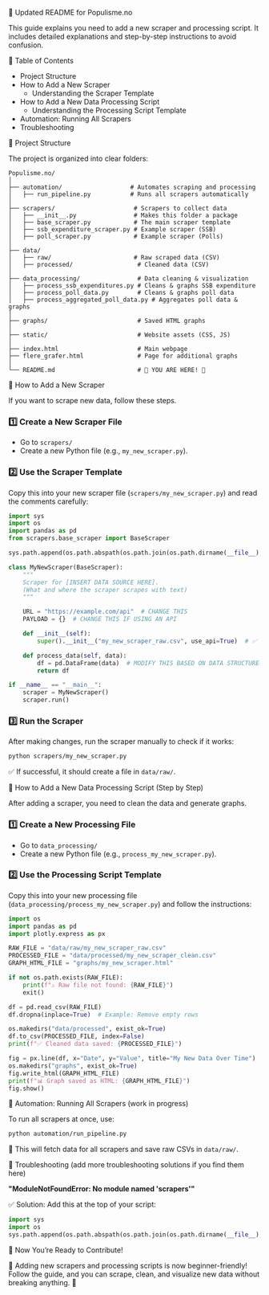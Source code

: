 📌 Updated README for Populisme.no

This guide explains you need to add a new scraper and processing script.
It includes detailed explanations and step-by-step instructions to avoid confusion.

📌 Table of Contents

- Project Structure
- How to Add a New Scraper
  - Understanding the Scraper Template
- How to Add a New Data Processing Script
  - Understanding the Processing Script Template
- Automation: Running All Scrapers
- Troubleshooting

📌 Project Structure

The project is organized into clear folders:

```
Populisme.no/
│
├── automation/                   # Automates scraping and processing
│   ├── run_pipeline.py           # Runs all scrapers automatically
│
├── scrapers/                      # Scrapers to collect data
│   ├── __init__.py                # Makes this folder a package
│   ├── base_scraper.py            # The main scraper template
│   ├── ssb_expenditure_scraper.py # Example scraper (SSB)
│   ├── poll_scraper.py            # Example scraper (Polls)
│
├── data/                          
│   ├── raw/                       # Raw scraped data (CSV)
│   ├── processed/                  # Cleaned data (CSV)
│
├── data_processing/                # Data cleaning & visualization
│   ├── process_ssb_expenditures.py # Cleans & graphs SSB expenditure
│   ├── process_poll_data.py        # Cleans & graphs poll data
│   ├── process_aggregated_poll_data.py # Aggregates poll data & graphs
│
├── graphs/                         # Saved HTML graphs
│
├── static/                         # Website assets (CSS, JS)
│
├── index.html                      # Main webpage
├── flere_grafer.html               # Page for additional graphs
│
└── README.md                       # 📌 YOU ARE HERE! 🎉
```

📌 How to Add a New Scraper

If you want to scrape new data, follow these steps.

### 1️⃣ Create a New Scraper File

- Go to `scrapers/`
- Create a new Python file (e.g., `my_new_scraper.py`).

### 2️⃣ Use the Scraper Template

Copy this into your new scraper file (`scrapers/my_new_scraper.py`) and read the comments carefully:

```python
import sys
import os
import pandas as pd
from scrapers.base_scraper import BaseScraper

sys.path.append(os.path.abspath(os.path.join(os.path.dirname(__file__), "..")))

class MyNewScraper(BaseScraper):
    """
    Scraper for [INSERT DATA SOURCE HERE].
    (What and where the scraper scrapes with text)
    """

    URL = "https://example.com/api"  # CHANGE THIS
    PAYLOAD = {}  # CHANGE THIS IF USING AN API

    def __init__(self):
        super().__init__("my_new_scraper_raw.csv", use_api=True)  # ✅ CHANGE THE FILE NAME

    def process_data(self, data):
        df = pd.DataFrame(data)  # MODIFY THIS BASED ON DATA STRUCTURE
        return df

if __name__ == "__main__":
    scraper = MyNewScraper()
    scraper.run()
```

### 3️⃣ Run the Scraper

After making changes, run the scraper manually to check if it works:

```sh
python scrapers/my_new_scraper.py
```

✅ If successful, it should create a file in `data/raw/`.

📌 How to Add a New Data Processing Script (Step by Step)

After adding a scraper, you need to clean the data and generate graphs.

### 1️⃣ Create a New Processing File

- Go to `data_processing/`
- Create a new Python file (e.g., `process_my_new_scraper.py`).

### 2️⃣ Use the Processing Script Template

Copy this into your new processing file (`data_processing/process_my_new_scraper.py`) and follow the instructions:

```python
import os
import pandas as pd
import plotly.express as px

RAW_FILE = "data/raw/my_new_scraper_raw.csv"
PROCESSED_FILE = "data/processed/my_new_scraper_clean.csv"
GRAPH_HTML_FILE = "graphs/my_new_scraper.html"

if not os.path.exists(RAW_FILE):
    print(f"⚠️ Raw file not found: {RAW_FILE}")
    exit()

df = pd.read_csv(RAW_FILE)
df.dropna(inplace=True)  # Example: Remove empty rows

os.makedirs("data/processed", exist_ok=True)
df.to_csv(PROCESSED_FILE, index=False)
print(f"✅ Cleaned data saved: {PROCESSED_FILE}")

fig = px.line(df, x="Date", y="Value", title="My New Data Over Time")
os.makedirs("graphs", exist_ok=True)
fig.write_html(GRAPH_HTML_FILE)
print(f"📊 Graph saved as HTML: {GRAPH_HTML_FILE}")
fig.show()
```

📌 Automation: Running All Scrapers
(work in progress)

To run all scrapers at once, use:

```sh
python automation/run_pipeline.py
```

🚀 This will fetch data for all scrapers and save raw CSVs in `data/raw/`.

📌 Troubleshooting (add more troubleshooting solutions if you find them here)

**"ModuleNotFoundError: No module named 'scrapers'"**

✅ Solution: Add this at the top of your script:

```python
import sys
import os
sys.path.append(os.path.abspath(os.path.join(os.path.dirname(__file__), "..")))
```

🚀 Now You’re Ready to Contribute!

🎉 Adding new scrapers and processing scripts is now beginner-friendly!
Follow the guide, and you can scrape, clean, and visualize new data without breaking anything. 🚀
